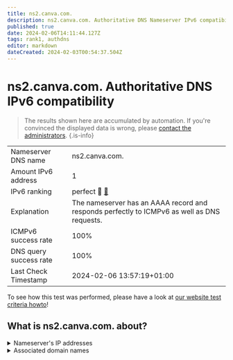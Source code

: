 ```yaml
---
title: ns2.canva.com.
description: ns2.canva.com. Authoritative DNS Nameserver IPv6 compatibility
published: true
date: 2024-02-06T14:11:44.127Z
tags: rank1, authdns
editor: markdown
dateCreated: 2024-02-03T00:54:37.504Z
---
```


# ns2.canva.com. Authoritative DNS IPv6 compatibility

> The results shown here are accumulated by automation. If you're convinced the displayed data is wrong, please [contact the administrators](/howto/chat). 
{.is-info}




|   |   |
| - | - |
| Nameserver DNS name | ns2.canva.com.
| Amount IPv6 address | 1
| IPv6 ranking | perfect :1st_place_medal: [🔗](/howto/ranking) |
| Explanation | The nameserver has an AAAA record and responds perfectly to ICMPv6 as well as DNS requests. |
| ICMPv6 success rate | 100%|
| DNS query success rate | 100% |
| Last Check Timestamp | 2024-02-06 13:57:19+01:00 |

To see how this test was performed, please have a look at [our website test criteria howto](/howto/testcriteria/authdns)!


## What is ns2.canva.com. about?




<details>
<summary>Nameserver's IP addresses</summary>

2400:cb00:2049:1::a29f:166

</details>



<details>
<summary>Associated domain names</summary>

www.canva.com

</details>
